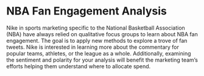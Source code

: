  # NBA Fan Engagement Analysis
 
Nike in sports marketing specific to the National Basketball Association (NBA) have always relied on qualitative focus groups to learn about NBA fan engagement. The goal is to apply new methods to explore a trove of fan tweets. Nike is interested in learning more about the commentary for popular teams, athletes, or the league as a whole.  Additionally, examining the sentiment and polarity for your analysis will benefit the marketing team’s efforts helping them understand where to allocate spend.  

